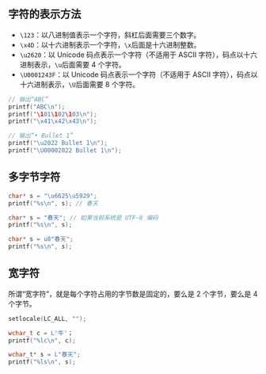 ## 字符的表示方法

- `\123`：以八进制值表示一个字符，斜杠后面需要三个数字。
- `\x4D`：以十六进制表示一个字符，`\x`后面是十六进制整数。
- `\u2620`：以 Unicode 码点表示一个字符（不适用于 ASCII 字符），码点以十六进制表示，`\u`后面需要 4 个字符。
- `\U0001243F`：以 Unicode 码点表示一个字符（不适用于 ASCII 字符），码点以十六进制表示，`\U`后面需要 8 个字符。

```c++
// 输出“ABC”
printf("ABC\n");
printf("\101\102\103\n");
printf("\x41\x42\x43\n");

// 输出“• Bullet 1”
printf("\u2022 Bullet 1\n");
printf("\U00002022 Bullet 1\n");
```

## 多字节字符

```c++
char* s = "\u6625\u5929";
printf("%s\n", s); // 春天

char* s = "春天"; // 如果当前系统是 UTF-8 编码
printf("%s\n", s);

char* s = u8"春天";
printf("%s\n", s);
```

## 宽字符

所谓“宽字符”，就是每个字符占用的字节数是固定的，要么是 2 个字节，要么是 4 个字节。

```c++
setlocale(LC_ALL, "");

wchar_t c = L'牛'；
printf("%lc\n", c);

wchar_t* s = L"春天";
printf("%ls\n", s);
```
